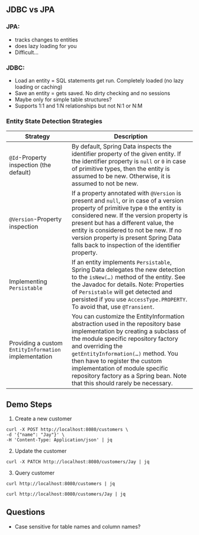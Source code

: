 ## JDBC vs JPA

### JPA: 
- tracks changes to entities
- does lazy loading for you
- Difficult...

### JDBC:
- Load an entity = SQL statements get run. Completely loaded (no lazy loading or caching)
- Save an entity = gets saved. No dirty checking and no sessions
- Maybe only for simple table structures?
- Supports 1:1 and 1:N relationships but not N:1 or N:M


### Entity State Detection Strategies
|Strategy| Description                                                                                                                                                                                                                                                                                                                                            |
|---|--------------------------------------------------------------------------------------------------------------------------------------------------------------------------------------------------------------------------------------------------------------------------------------------------------------------------------------------------------|
|`@Id`-Property inspection (the default)| By default, Spring Data inspects the identifier property of the given entity. If the identifier property is `null` or `0` in case of primitive types, then the entity is assumed to be new. Otherwise, it is assumed to not be new.                                                                                                                        |
|`@Version`-Property inspection| If a property annotated with `@Version` is present and `null`, or in case of a version property of primitive type `0` the entity is considered new. If the version property is present but has a different value, the entity is considered to not be new. If no version property is present Spring Data falls back to inspection of the identifier property. |
|Implementing `Persistable`| If an entity implements `Persistable`, Spring Data delegates the new detection to the `isNew(…)` method of the entity. See the Javadoc for details. Note: Properties of `Persistable` will get detected and persisted if you use `AccessType.PROPERTY`. To avoid that, use `@Transient`.                                                                         |
|Providing a custom `EntityInformation` implementation|You can customize the EntityInformation abstraction used in the repository base implementation by creating a subclass of the module specific repository factory and overriding the `getEntityInformation(…)` method. You then have to register the custom implementation of module specific repository factory as a Spring bean. Note that this should rarely be necessary.|

## Demo Steps

1. Create a new customer
```shell
curl -X POST http://localhost:8080/customers \
-d '{"name": "Jay"}' \
-H 'Content-Type: Application/json' | jq
```

2. Update the customer
```shell
curl -X PATCH http://localhost:8080/customers/Jay | jq
```

3. Query customer
```shell
curl http://localhost:8080/customers | jq
```
```shell
curl http://localhost:8080/customers/Jay | jq
```


## Questions
- Case sensitive for table names and column names?